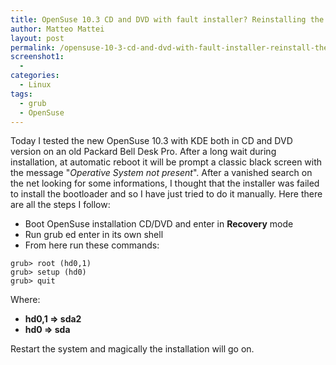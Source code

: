 ```yaml
---
title: OpenSuse 10.3 CD and DVD with fault installer? Reinstalling the bootloader!
author: Matteo Mattei
layout: post
permalink: /opensuse-10-3-cd-and-dvd-with-fault-installer-reinstall-the-bootloade/
screenshot1:
  - 
categories:
  - Linux
tags:
  - grub
  - OpenSuse
---
```

Today I tested the new OpenSuse 10.3 with KDE both in CD and DVD version on an old Packard Bell Desk Pro. After a long wait during installation, at automatic reboot it will be prompt a classic black screen with the message "*Operative System not present*". After a vanished search on the net looking for some informations, I thought that the installer was failed to install the bootloader and so I have just tried to do it manually. Here there are all the steps I follow:

 - Boot OpenSuse installation CD/DVD and enter in **Recovery** mode
 - Run grub ed enter in its own shell
 - From here run these commands:

```
grub> root (hd0,1)
grub> setup (hd0)
grub> quit
```
    
Where:  
 - **hd0,1 => sda2**  
 - **hd0 => sda** </li> 

Restart the system and magically the installation will go on.